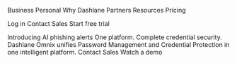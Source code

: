 Business
Personal
Why Dashlane
Partners
Resources
Pricing

Log in
Contact Sales
Start free trial


Introducing AI phishing alerts
One platform. Complete credential security.
Dashlane Omnix unifies Password Management and Credential Protection in one intelligent platform.
Contact Sales
Watch a demo